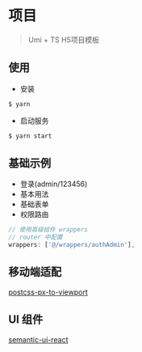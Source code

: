 # 项目
> Umi + TS H5项目模板

## 使用

- 安装

```bash
$ yarn
```

- 启动服务

```bash
$ yarn start
```

## 基础示例
- 登录(admin/123456)
- 基本用法
- 基础表单
- 权限路由
```javascript
// 使用高级组件 wrappers
// router 中配置
wrappers: ['@/wrappers/authAdmin'],
```

## 移动端适配
[postcss-px-to-viewport](https://www.npmjs.com/package/postcss-px-to-viewport)

## UI 组件
[semantic-ui-react](https://react.semantic-ui.com/usage)